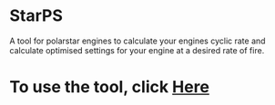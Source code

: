 # StarPS
A tool for polarstar engines to calculate your engines cyclic rate and calculate optimised settings for your engine at a desired rate of fire.

# To use the tool, click [Here](https://senator715.github.io/StarPS/)
